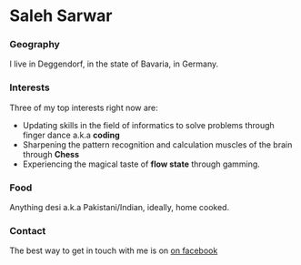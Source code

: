 # Saleh Sarwar

### Geography

I live in Deggendorf, in the state of Bavaria, in Germany.

### Interests

Three of my top interests right now are:

- Updating skills in the field of informatics to solve problems through finger dance a.k.a **coding**
- Sharpening the pattern recognition and calculation muscles of the brain through **Chess**
- Experiencing the magical taste of **flow state** through gamming.

### Food

Anything desi a.k.a Pakistani/Indian, ideally, home cooked.

### Contact

The best way to get in touch with me is on [on facebook](https://www.facebook.com/saleh.sarwar.1)
